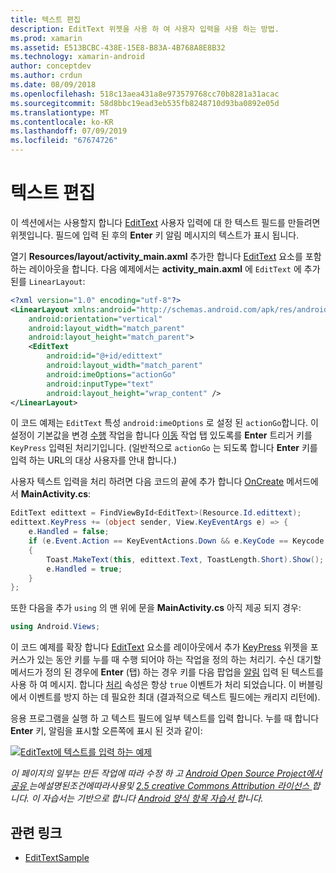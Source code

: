 ```yaml
---
title: 텍스트 편집
description: EditText 위젯을 사용 하 여 사용자 입력을 사용 하는 방법.
ms.prod: xamarin
ms.assetid: E513BCBC-438E-15E8-B83A-4B768A8E8B32
ms.technology: xamarin-android
author: conceptdev
ms.author: crdun
ms.date: 08/09/2018
ms.openlocfilehash: 518c13aea431a8e973579768cc70b8281a31acac
ms.sourcegitcommit: 58d8bbc19ead3eb535fb8248710d93ba0892e05d
ms.translationtype: MT
ms.contentlocale: ko-KR
ms.lasthandoff: 07/09/2019
ms.locfileid: "67674726"
---
```

# <a name="edit-text"></a>텍스트 편집

이 섹션에서는 사용할지 합니다 [EditText](https://developer.xamarin.com/api/type/Android.Widget.EditText/) 사용자 입력에 대 한 텍스트 필드를 만들려면 위젯입니다. 필드에 입력 된 후의 **Enter** 키 알림 메시지의 텍스트가 표시 됩니다.

열기 **Resources/layout/activity_main.axml** 추가한 합니다 [EditText](https://developer.xamarin.com/api/type/Android.Widget.EditText/) 요소를 포함 하는 레이아웃을 합니다. 다음 예제에서는 **activity_main.axml** 에 `EditText` 에 추가 된를 `LinearLayout`:

```xml
<?xml version="1.0" encoding="utf-8"?>
<LinearLayout xmlns:android="http://schemas.android.com/apk/res/android"
    android:orientation="vertical"
    android:layout_width="match_parent"
    android:layout_height="match_parent">
    <EditText
        android:id="@+id/edittext"
        android:layout_width="match_parent"
        android:imeOptions="actionGo"
        android:inputType="text"
        android:layout_height="wrap_content" />
</LinearLayout>
```

이 코드 예제는 `EditText` 특성 `android:imeOptions` 로 설정 된 `actionGo`합니다. 이 설정이 기본값을 변경 [수행](https://developer.android.com/reference/android/view/inputmethod/EditorInfo#IME_ACTION_DONE) 작업을 합니다 [이동](https://developer.android.com/reference/android/view/inputmethod/EditorInfo#IME_ACTION_GO) 작업 탭 있도록를 **Enter** 트리거 키를 `KeyPress` 입력된 처리기입니다.
(일반적으로 `actionGo` 는 되도록 합니다 **Enter** 키를 입력 하는 URL의 대상 사용자를 안내 합니다.)

사용자 텍스트 입력을 처리 하려면 다음 코드의 끝에 추가 합니다 [OnCreate](https://developer.xamarin.com/api/member/Android.App.Activity.OnCreate/) 메서드에서 **MainActivity.cs**:

```csharp
EditText edittext = FindViewById<EditText>(Resource.Id.edittext);
edittext.KeyPress += (object sender, View.KeyEventArgs e) => {
    e.Handled = false;
    if (e.Event.Action == KeyEventActions.Down && e.KeyCode == Keycode.Enter) 
    {
        Toast.MakeText(this, edittext.Text, ToastLength.Short).Show();
        e.Handled = true;
    }
};
```

또한 다음을 추가 `using` 의 맨 위에 문을 **MainActivity.cs** 아직 제공 되지 경우:

```csharp
using Android.Views;
```

이 코드 예제를 확장 합니다 [EditText](https://developer.xamarin.com/api/type/Android.Widget.EditText/) 요소를 레이아웃에서 추가 [KeyPress](https://developer.xamarin.com/api/event/Android.Views.View.KeyPress/) 위젯을 포커스가 있는 동안 키를 누를 때 수행 되어야 하는 작업을 정의 하는 처리기. 수신 대기할 메서드가 정의 된 경우에 **Enter** (탭) 하는 경우 키를 다음 팝업을 [알림](https://developer.xamarin.com/api/type/Android.Widget.Toast/) 입력 된 텍스트를 사용 하 여 메시지. 합니다 [처리](https://developer.xamarin.com/api/property/Android.Views.View+KeyEventArgs.Handled/) 속성은 항상 `true` 이벤트가 처리 되었습니다. 이 버블링에서 이벤트를 방지 하는 데 필요한 최대 (결과적으로 텍스트 필드에는 캐리지 리턴에).

응용 프로그램을 실행 하 고 텍스트 필드에 일부 텍스트를 입력 합니다. 누를 때 합니다 **Enter** 키, 알림을 표시할 오른쪽에 표시 된 것과 같이:

[![EditText에 텍스트를 입력 하는 예제](edit-text-images/edit-text-sml.png)](edit-text-images/edit-text.png#lightbox)

*이 페이지의 일부는 만든 작업에 따라 수정 하 고* [ *Android Open Source Project에서 공유* ](http://code.google.com/policies.html) *는에설명된조건에따라사용및* [ *2.5 creative Commons Attribution 라이선스* ](http://creativecommons.org/licenses/by/2.5/) *합니다. 이 자습서는 기반으로 합니다* [ *Android 양식 항목 자습서* ](https://developer.android.com/resources/tutorials/views/hello-formstuff.html) *합니다.*


## <a name="related-links"></a>관련 링크

- [EditTextSample](https://developer.xamarin.com/samples/monodroid/UserInterface/EditTextSample/)
